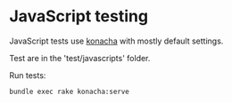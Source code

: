 # JavaScript testing

JavaScript tests use [konacha](https://github.com/jfirebaugh/konacha) with mostly default settings. 

Test are in the 'test/javascripts' folder.

Run tests:
```sh
bundle exec rake konacha:serve
```
